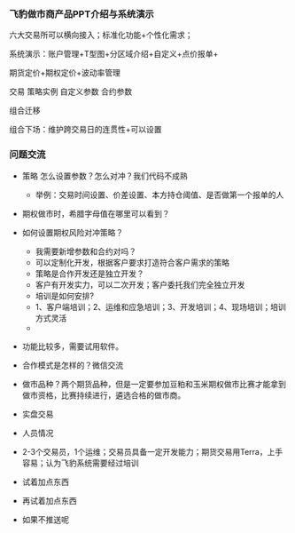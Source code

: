 ### 飞豹做市商产品PPT介绍与系统演示

六大交易所可以横向接入；标准化功能+个性化需求；

系统演示：账户管理+T型图+分区域介绍+自定义+点价报单+

期货定价+期权定价+波动率管理

交易 策略实例 自定义参数 合约参数

组合迁移

组合下场：维护跨交易日的连贯性+可以设置

### 问题交流

- 策略 怎么设置参数？怎么对冲？我们代码不成熟
  
  - 举例：交易时间设置、价差设置、本方持仓阈值、是否做第一个报单的人
- 期权做市时，希腊字母值在哪里可以看到？
- 如何设置期权风险对冲策略？
	- 我需要新增参数和合约对吗？
	- 可以定制化开发，根据客户要求打造符合客户需求的策略
	- 策略是合作开发还是独立开发？
	- 客户有开发实力，可以二次开发；客户委托我们完全独立开发
	- 培训是如何安排?
	- 1、客户端培训；2、运维和应急培训；3、开发培训；4、现场培训；培训方式灵活
	- 
- 功能比较多，需要试用软件。 
- 合作模式是怎样的？微信交流
- 做市品种？两个期货品种，但是一定要参加豆粕和玉米期权做市比赛才能拿到做市资格，比赛持续进行，遴选合格的做市商。
- 实盘交易
- 人员情况
- 2-3个交易员，1个运维；交易员具备一定开发能力；期货交易用Terra，上手容易；认为飞豹系统需要经过培训
- 试着加点东西
- 再试着加点东西
- 如果不推送呢
